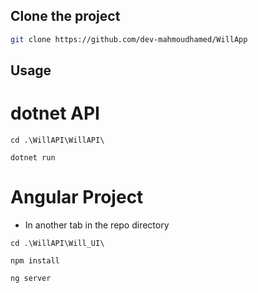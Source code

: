 ## Clone the project

```bash
git clone https://github.com/dev-mahmoudhamed/WillApp
```

## Usage

# dotnet API
```console
cd .\WillAPI\WillAPI\
```

```console
dotnet run
```

# Angular Project

* In another tab in the repo directory

```
cd .\WillAPI\Will_UI\
```

```
npm install
```


```
ng server
```
